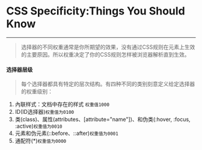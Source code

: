 # CSS Specificity:Things You Should Know

---

> 选择器的不同权重通常是你所期望的效果，没有通过CSS规则在元素上生效的主要原因。所以权重决定了你的CSS规则怎样被浏览器解析直到生效。

#### 选择器层级

> 每个选择器都具有特定的层次结构。有四种不同的类别刻意定义给定选择器的权重级别：


1. 內联样式：文档中存在的样式 `权重值1000`
2. ID(ID选择器)`权重值为0100`
3. 类(class)、属性(attributes、[attribute="name"])、和伪类(:hover, :focus, :active)`权重值为0010`
4. 元素和伪元素(::before、::after)`权重值为0001`
5. 通配符(*)`权重值为0000`
